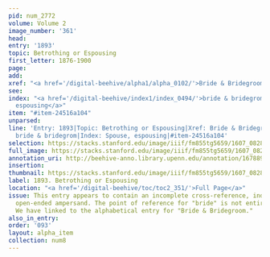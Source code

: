 ```yaml
---
pid: num_2772
volume: Volume 2
image_number: '361'
head:
entry: '1893'
topic: Betrothing or Espousing
first_letter: 1876-1900
page:
add:
xref: "<a href='/digital-beehive/alpha1/alpha_0102/'>Bride & Bridegroom</a>"
see:
index: "<a href='/digital-beehive/index1/index_0494/'>bride & bridegrom</a>|<a href='/digital-beehive/index5/index_4697/'>Spouse,
  espousing</a>"
item: "#item-24516a104"
unparsed:
line: 'Entry: 1893|Topic: Betrothing or Espousing|Xref: Bride & Bridegroom|Index:
  bride & bridegrom|Index: Spouse, espousing|#item-24516a104'
selection: https://stacks.stanford.edu/image/iiif/fm855tg5659/1607_0828/378,1076,2839,565/full/0/default.jpg
full_image: https://stacks.stanford.edu/image/iiif/fm855tg5659/1607_0828/full/full/0/default.jpg
annotation_uri: http://beehive-anno.library.upenn.edu/annotation/1678892980151
insertion:
thumbnail: https://stacks.stanford.edu/image/iiif/fm855tg5659/1607_0828/378,1076,600,180/250,/0/default.jpg
label: 1893. Betrothing or Espousing
location: "<a href='/digital-beehive/toc/toc2_351/'>Full Page</a>"
issue: This entry appears to contain an incomplete cross-reference, indicated by the
  open-ended ampersand. The point of reference for "bride" is not entirely clear.
  We have linked to the alphabetical entry for "Bride & Bridegroom."
also_in_entry:
order: '093'
layout: alpha_item
collection: num8
---
```

